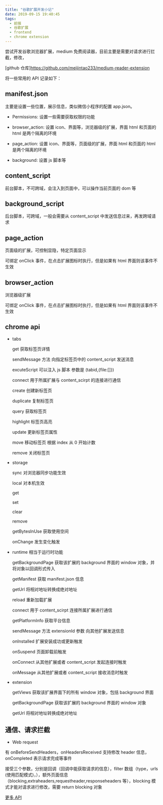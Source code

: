 ```yaml
---
title: "谷歌扩展开发小记"
date: 2019-09-15 19:40:45
tags:
  - 前端
  - 谷歌扩展
  - frontend
  - chrome extension
---
```


尝试开发谷歌浏览器扩展，medium 免费阅读器，目前主要是需要对请求进行拦截，修改，

[github 仓库]https://github.com/meijintao233/medium-reader-extension

将一些常用的 API 记录如下：

## manifest.json

主要是设置一些位置，展示信息，类似微信小程序的配置 app.json。

- Permissions: 设置一些需要获取权限的功能

- browser_action: 设置 icon、界面等，浏览器级的扩展，界面 html 和页面的 html 是两个隔离的环境

- page_action: 设置 icon、界面等，页面级的扩展，界面 html 和页面的 html 是两个隔离的环境

- background: 设置 js 脚本等
  <!-- more -->

## content_script

前台脚本，不可跨域，会注入到页面中，可以操作当前页面的 dom 等

## background_script

后台脚本，可跨域，一般会需要从 content_script 中发送信息过来，再发跨域请求

## page_action

页面级的扩展，可控制显隐，特定页面显示

可绑定 onClick 事件，在点击扩展图标时执行，但是如果有 html 界面则该事件不生效

## browser_action

浏览器级扩展

可绑定 onClick 事件，在点击扩展图标时执行，但是如果有 html 界面则该事件不生效

## chrome api

- tabs

  get 获取标签页详情

  sendMessage 方法 向指定标签页中的 content_script 发送消息

  excuteScript 可以注入 js 脚本 参数是 (tabid,{file:[]})

  connect 用于所属扩展与 content_scirpt 的连接进行通信

  create 创建新标签页

  duplicate 复制标签页

  query 获取标签页

  highlight 标签页高亮

  update 更新标签页属性

  move 移动标签页 根据 index 从 0 开始计数

  remove 关闭标签页

* storage

  sync 对浏览器同步功能生效

  local 对本机生效

  get

  set

  clear

  remove

  getBytesInUse 获取使用空间

  onChange 发生变化触发

- runtime 相当于运行时功能

  getBackgroundPage 获取该扩展的 background 界面的 window 对象，并将对象以回调形式传入

  getManifest 获取 manifest.json 信息

  getUrl 将相对地址转换成绝对地址

  reload 重新加载扩展

  connect 用于 content_scirpt 连接所属扩展进行通信

  getPlatformInfo 获取平台信息

  sendMessage 方法 extensionId 参数 向其他扩展发送信息

  onInstalled 扩展安装成功或更新触发

  onSuspend 页面卸载前触发

  onConnect 从其他扩展或者 content_script 发起连接时触发

  onMessage 从其他扩展或者 content_script 接收消息时触发

* extension

  getViews 获取该扩展界面下的所有 window 对象，包括 background 界面

  getBackgroundPage 获取该扩展的 background 界面的 window 对象

  getUrl 将相对地址转换成绝对地址

## 通信、请求拦截

- Web request

有 onBeforeSendHeaders，onHeadersReceived 支持修改 header 信息，onCompleted 表示请求完成等事件

接受三个参数，分别是回调（回调中能获取请求的信息），filter 数组（type，urls (使用匹配模式)，），额外页面信息（blocking,extraheaders,requestheader,responseheaders 等），blocking 模式才能对请求进行修改，需要 return blocking 对象

[更多 API](https://developer.chrome.com/extensions/api_index)
